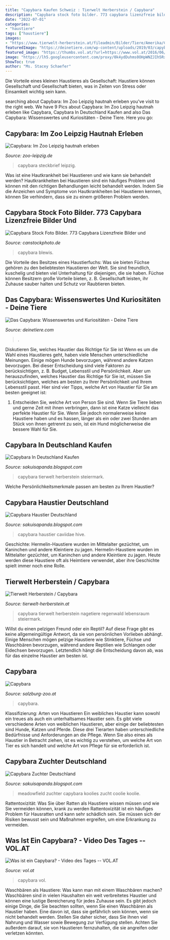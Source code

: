 ```yaml
---
title: "Capybara Kaufen Schweiz : Tierwelt Herberstein / Capybara"
description: "Capybara stock foto bilder. 773 capybara lizenzfreie bilder und"
date: "2022-07-01"
categories:
- "haustiere"
tags: ["haustiere"]
images:
- "https://www.tierwelt-herberstein.at/fileadmin/Bilder/Tiere/Amerika/Capybara/Capybara1.jpg"
featuredImage: "https://deinetiere.com/wp-content/uploads/2019/03/capybara-576x384.jpg"
featured_image: "https://thumbs.vol.at/?url=https://www.vol.at/2016/06/Capybara-VdT.jpg&amp;w=1045&amp;h=784&amp;crop=1"
image: "https://lh5.googleusercontent.com/proxy/0k4ydDuhms0OHpWNZJIh5RxPDjojjE_tfAUp3cLHZDlm1dwUYscesyT0idncEyxQYVopRmQqvf-bL_a1PH4XdltGXWjn8Dw3OOowhcg42Y0GexlCt6BxrFtfkApms_MXeU1zOjDFK5UpdcEVvxmV7G-D18iU9jEY-w=s0-d"
ShowToc: true
author: "Ms. Stacey Schaefer"
---
```



Die Vorteile eines kleinen Haustieres als Gesellschaft: Haustiere können Gesellschaft und Gesellschaft bieten, was in Zeiten von Stress oder Einsamkeit wichtig sein kann.

	

		
searching about Capybara: Im Zoo Leipzig hautnah erleben you've visit to the right web. We have 9 Pics about Capybara: Im Zoo Leipzig hautnah erleben like Capybara, Capybara In Deutschland Kaufen and also Das Capybara: Wissenswertes und Kuriositäten - Deine Tiere. Here you go:
		
    
## Capybara: Im Zoo Leipzig Hautnah Erleben

<img loading=lazy src="https://www.zoo-leipzig.de/fileadmin/_processed_/c/d/csm_Capybara_3_5a1dbca0dd.jpg" onerror="this.onerror=null;this.src='https://tse2.mm.bing.net/th?id=OIP.sJNj3iEUFf6WBHXlI-6qAQHaE8&amp;pid=15.1';" alt="Capybara: Im Zoo Leipzig hautnah erleben">

_Source: zoo-leipzig.de_

>capybara steckbrief leipzig. 

	

Was ist eine Hautkrankheit bei Haustieren und wie kann sie behandelt werden?
Hautkrankheiten bei Haustieren sind ein häufiges Problem und können mit den richtigen Behandlungen leicht behandelt werden. Indem Sie die Anzeichen und Symptome von Hautkrankheiten bei Haustieren kennen, können Sie verhindern, dass sie zu einem größeren Problem werden.

    
## Capybara Stock Foto Bilder. 773 Capybara Lizenzfreie Bilder Und

<img loading=lazy src="https://cdn.xl.thumbs.canstockphoto.de/capybara-bild_csp0927957.jpg" onerror="this.onerror=null;this.src='https://tse3.mm.bing.net/th?id=OIP.b2fRP2qa-0nU1eQH9ycQfAHaFU&amp;pid=15.1';" alt="Capybara Stock Foto Bilder. 773 Capybara Lizenzfreie Bilder und">

_Source: canstockphoto.de_

>capybara blewis. 

	

Die Vorteile des Besitzes eines Haustierfuchs: Was sie bieten
Füchse gehören zu den beliebtesten Haustieren der Welt. Sie sind freundlich, kuschelig und bieten viel Unterhaltung für diejenigen, die sie haben. Füchse können Besitzern große Vorteile bieten, z. B. Gesellschaft leisten, ihr Zuhause sauber halten und Schutz vor Raubtieren bieten.

    
## Das Capybara: Wissenswertes Und Kuriositäten - Deine Tiere

<img loading=lazy src="https://deinetiere.com/wp-content/uploads/2019/03/capybara-576x384.jpg" onerror="this.onerror=null;this.src='https://tse4.mm.bing.net/th?id=OIP.GVG-Q-SYFikTIj6fC9c5qwHaE8&amp;pid=15.1';" alt="Das Capybara: Wissenswertes und Kuriositäten - Deine Tiere">

_Source: deinetiere.com_

>. 

	

Diskutieren Sie, welches Haustier das Richtige für Sie ist
Wenn es um die Wahl eines Haustieres geht, haben viele Menschen unterschiedliche Meinungen. Einige mögen Hunde bevorzugen, während andere Katzen bevorzugen. Bei dieser Entscheidung sind viele Faktoren zu berücksichtigen, z. B. Budget, Lebensstil und Persönlichkeit. Aber um herauszufinden, welches Haustier das Richtige für Sie ist, müssen Sie berücksichtigen, welches am besten zu Ihrer Persönlichkeit und Ihrem Lebensstil passt. Hier sind vier Tipps, welche Art von Haustier für Sie am besten geeignet ist:
1) Entscheiden Sie, welche Art von Person Sie sind. Wenn Sie Tiere lieben und gerne Zeit mit ihnen verbringen, dann ist eine Katze vielleicht das perfekte Haustier für Sie. Wenn Sie jedoch normalerweise keine Haustiere haben und es hassen, länger als ein oder zwei Stunden am Stück von ihnen getrennt zu sein, ist ein Hund möglicherweise die bessere Wahl für Sie.

    
## Capybara In Deutschland Kaufen

<img loading=lazy src="https://www.tierwelt-herberstein.at/fileadmin/Bilder/Tiere/Amerika/Capybara/Capybara1.jpg" onerror="this.onerror=null;this.src='https://tse2.mm.bing.net/th?id=OIP.XphRpDCQ5v667c3H-pCCegHaE8&amp;pid=15.1';" alt="Capybara In Deutschland Kaufen">

_Source: sakuisapanda.blogspot.com_

>capybara tierwelt herberstein steiermark. 

	

Welche Persönlichkeitsmerkmale passen am besten zu Ihrem Haustier?

    
## Capybara Haustier Deutschland

<img loading=lazy src="https://farm66.static.flickr.com/65535/48717528151_a1471bc6b5_b.jpg" onerror="this.onerror=null;this.src='https://tse1.mm.bing.net/th?id=OIP.yLVk__b5Ui9OUs51gFoJTgHaEm&amp;pid=15.1';" alt="Capybara Haustier Deutschland">

_Source: sakuisapanda.blogspot.com_

>capybara haustier caviidae hive. 

	

Geschichte: Hermelin-Haustiere wurden im Mittelalter gezüchtet, um Kaninchen und andere Kleintiere zu jagen.
Hermelin-Haustiere wurden im Mittelalter gezüchtet, um Kaninchen und andere Kleintiere zu jagen. Heute werden diese Haustiere oft als Heimtiere verwendet, aber ihre Geschichte spielt immer noch eine Rolle.

    
## Tierwelt Herberstein / Capybara

<img loading=lazy src="http://www.tierwelt-herberstein.at/fileadmin/Bilder/Tiere/Amerika/Capybara/Capybara3.jpg" onerror="this.onerror=null;this.src='https://tse3.mm.bing.net/th?id=OIP.dVYKP9z_3zO7lp0qvi_FWQHaE8&amp;pid=15.1';" alt="Tierwelt Herberstein / Capybara">

_Source: tierwelt-herberstein.at_

>capybara tierwelt herberstein nagetiere regenwald lebensraum steiermark. 

	

Willst du einen pelzigen Freund oder ein Reptil?
Auf diese Frage gibt es keine allgemeingültige Antwort, da sie von persönlichen Vorlieben abhängt. Einige Menschen mögen pelzige Haustiere wie Stinktiere, Füchse und Waschbären bevorzugen, während andere Reptilien wie Schlangen oder Eidechsen bevorzugen. Letztendlich hängt die Entscheidung davon ab, was für das einzelne Haustier am besten ist.

    
## Capybara

<img loading=lazy src="https://salzburg-zoo.at/fileadmin/user_upload/Capybara_ZooSBG_Friedrich_Mader__10__01.jpg" onerror="this.onerror=null;this.src='https://tse1.mm.bing.net/th?id=OIP._ykQy6OH3kgY_GxlBRg0cQHaE9&amp;pid=15.1';" alt="Capybara">

_Source: salzburg-zoo.at_

>capybara. 

	

Klassifizierung: Arten von Haustieren
Ein weibliches Haustier kann sowohl ein treues als auch ein unterhaltsames Haustier sein. Es gibt viele verschiedene Arten von weiblichen Haustieren, aber einige der beliebtesten sind Hunde, Katzen und Pferde. Diese drei Tierarten haben unterschiedliche Bedürfnisse und Anforderungen an die Pflege. Wenn Sie also eines als Haustier in Betracht ziehen, ist es wichtig zu verstehen, um welche Art von Tier es sich handelt und welche Art von Pflege für sie erforderlich ist.

    
## Capybara Zuchter Deutschland

<img loading=lazy src="https://lh5.googleusercontent.com/proxy/0k4ydDuhms0OHpWNZJIh5RxPDjojjE_tfAUp3cLHZDlm1dwUYscesyT0idncEyxQYVopRmQqvf-bL_a1PH4XdltGXWjn8Dw3OOowhcg42Y0GexlCt6BxrFtfkApms_MXeU1zOjDFK5UpdcEVvxmV7G-D18iU9jEY-w=s0-d" onerror="this.onerror=null;this.src='https://tse4.mm.bing.net/th?id=OIP.lVM4r5PBztEtmcaC1_zMiwHaE7&amp;pid=15.1';" alt="Capybara Zuchter Deutschland">

_Source: sakuisapanda.blogspot.com_

>meadowfield zuchter capybara koolies zucht coolie koolie. 

	

Rattentoxizität: Was Sie über Ratten als Haustiere wissen müssen und wie Sie vermeiden können, krank zu werden
Rattentoxizität ist ein häufiges Problem für Hausratten und kann sehr schädlich sein. Sie müssen sich der Risiken bewusst sein und Maßnahmen ergreifen, um eine Erkrankung zu vermeiden.

    
## Was Ist Ein Capybara? - Video Des Tages -- VOL.AT

<img loading=lazy src="https://thumbs.vol.at/?url=https://www.vol.at/2016/06/Capybara-VdT.jpg&amp;w=1045&amp;h=784&amp;crop=1" onerror="this.onerror=null;this.src='https://tse1.mm.bing.net/th?id=OIP.0hF11SBt9f7LVSiuFj5o3wHaFj&amp;pid=15.1';" alt="Was ist ein Capybara? - Video des Tages -- VOL.AT">

_Source: vol.at_

>capybara vol. 

	

Waschbären als Haustiere: Was kann man mit einem Waschbären machen?
Waschbären sind in vielen Haushalten ein weit verbreitetes Haustier und können eine lustige Bereicherung für jedes Zuhause sein. Es gibt jedoch einige Dinge, die Sie beachten sollten, wenn Sie einen Waschbären als Haustier haben. Eine davon ist, dass sie gefährlich sein können, wenn sie nicht behandelt werden. Stellen Sie daher sicher, dass Sie ihnen viel Nahrung und Wasser sowie Bewegung zur Verfügung stellen. Achten Sie außerdem darauf, sie von Haustieren fernzuhalten, die sie angreifen oder verletzen könnten.

